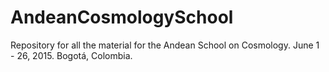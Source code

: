 AndeanCosmologySchool
=====================

Repository for all the material for the Andean School on Cosmology. June 1 - 26, 2015. Bogotá, Colombia.
